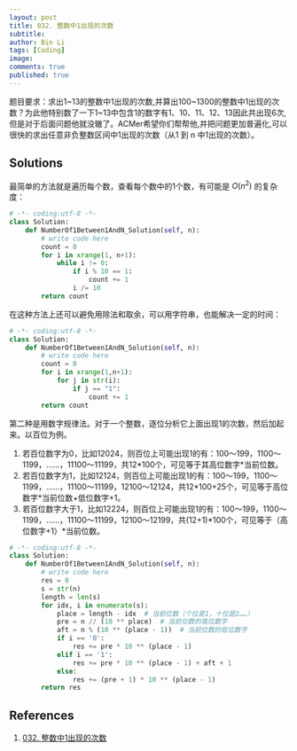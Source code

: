 ```yaml
---
layout: post
title: 032. 整数中1出现的次数
subtitle:
author: Bin Li
tags: [Coding]
image: 
comments: true
published: true
---
```


题目要求：求出1~13的整数中1出现的次数,并算出100~1300的整数中1出现的次数？为此他特别数了一下1~13中包含1的数字有1、10、11、12、13因此共出现6次,但是对于后面问题他就没辙了。ACMer希望你们帮帮他,并把问题更加普遍化,可以很快的求出任意非负整数区间中1出现的次数（从1 到 n 中1出现的次数）。

## Solutions
最简单的方法就是遍历每个数，查看每个数中的1个数，有可能是 $O(n^2)$ 的复杂度：
```python
# -*- coding:utf-8 -*-
class Solution:
    def NumberOf1Between1AndN_Solution(self, n):
        # write code here
        count = 0
        for i in xrange(1, n+1):
            while i != 0:
                if i % 10 == 1:
                    count += 1
                i /= 10
        return count
```

在这种方法上还可以避免用除法和取余，可以用字符串，也能解决一定的时间：
```python
# -*- coding:utf-8 -*-
class Solution:
    def NumberOf1Between1AndN_Solution(self, n):
        # write code here
        count = 0
        for i in xrange(1,n+1):
            for j in str(i):
                if j == "1":
                    count += 1
        return count
```

第二种是用数字规律法。对于一个整数，逐位分析它上面出现1的次数，然后加起来。以百位为例。
1. 若百位数字为0，比如12024，则百位上可能出现1的有：100～199，1100～1199，……，11100～11199，共12\*100个，可见等于其高位数字*当前位数。
2. 若百位数字为1，比如12124，则百位上可能出现1的有：100～199，1100～1199，……，11100～11199，12100～12124，共12\*100+25个，可见等于高位数字\*当前位数+低位数字+1。
3. 若百位数字大于1，比如12224，则百位上可能出现1的有：100～199，1100～1199，……，11100～11199，12100～12199，共(12+1)\*100个，可见等于（高位数字+1）\*当前位数。

```python
# -*- coding:utf-8 -*-
class Solution:
    def NumberOf1Between1AndN_Solution(self, n):
        # write code here
        res = 0
        s = str(n)
        length = len(s)
        for idx, i in enumerate(s):
            place = length - idx  # 当前位数（个位是1，十位是2……）
            pre = n // (10 ** place)  # 当前位数的高位数字
            aft = n % (10 ** (place - 1))  # 当前位数的低位数字
            if i == '0':
                res += pre * 10 ** (place - 1)
            elif i == '1':
                res += pre * 10 ** (place - 1) + aft + 1
            else:
                res += (pre + 1) * 10 ** (place - 1)
        return res
```
## References
1. [032. 整数中1出现的次数](https://www.nowcoder.com/practice/bd7f978302044eee894445e244c7eee6?tpId=13&tqId=11184&rp=1&ru=%2Fta%2Fcoding-interviews&qru=%2Fta%2Fcoding-interviews%2Fquestion-ranking&tPage=2)